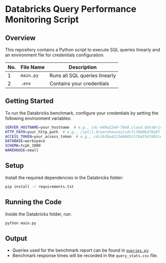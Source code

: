 # Databricks Query Performance Monitoring Script

## Overview

This repository contains a Python script to execute SQL queries linearly and an environment file for credentials configuration.

| No. | File Name   | Description          |
|-----|------------|---------------------|
| 1   | `main.py`  | Runs all SQL queries linearly |
| 2   | `.env`  | Contains your credentials |

## Getting Started

To run the Databricks benchmark, configure your credentials by setting the following environment variables:

```bash
SERVER_HOSTNAME=your_hostname  # e.g., cdc-649a22e0-78e0.cloud.databricks.com
HTTP_PATH=your_http_path  # e.g., /sql/1.0/warehouses/cdc7c76b0bd70a9f
ACCESS_TOKEN=your_access_token  # e.g., cdcib3ba4213eb685c578a5547d02cee1413
DATABASE=workspace
SCHEMA=tcph_1000
WAREHOUSE=small
```

## Setup

Install the required dependencies in the Databricks folder:

```bash
pip install -r requirements.txt
```

## Running the Code

Inside the Databricks folder, run:

```bash
python main.py
```

## Output

- Queries used for the benchmark report can be found in [`queries.py`](queries.py).
- Benchmark response times will be recorded in the `query_stats.csv` file.


